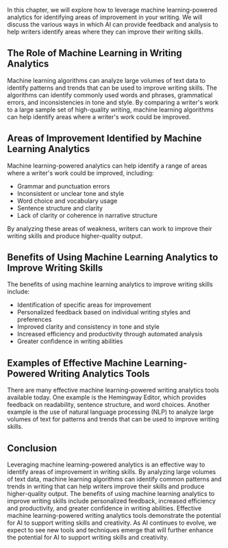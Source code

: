
In this chapter, we will explore how to leverage machine learning-powered analytics for identifying areas of improvement in your writing. We will discuss the various ways in which AI can provide feedback and analysis to help writers identify areas where they can improve their writing skills.

The Role of Machine Learning in Writing Analytics
-------------------------------------------------

Machine learning algorithms can analyze large volumes of text data to identify patterns and trends that can be used to improve writing skills. The algorithms can identify commonly used words and phrases, grammatical errors, and inconsistencies in tone and style. By comparing a writer's work to a large sample set of high-quality writing, machine learning algorithms can help identify areas where a writer's work could be improved.

Areas of Improvement Identified by Machine Learning Analytics
-------------------------------------------------------------

Machine learning-powered analytics can help identify a range of areas where a writer's work could be improved, including:

* Grammar and punctuation errors
* Inconsistent or unclear tone and style
* Word choice and vocabulary usage
* Sentence structure and clarity
* Lack of clarity or coherence in narrative structure

By analyzing these areas of weakness, writers can work to improve their writing skills and produce higher-quality output.

Benefits of Using Machine Learning Analytics to Improve Writing Skills
----------------------------------------------------------------------

The benefits of using machine learning analytics to improve writing skills include:

* Identification of specific areas for improvement
* Personalized feedback based on individual writing styles and preferences
* Improved clarity and consistency in tone and style
* Increased efficiency and productivity through automated analysis
* Greater confidence in writing abilities

Examples of Effective Machine Learning-Powered Writing Analytics Tools
----------------------------------------------------------------------

There are many effective machine learning-powered writing analytics tools available today. One example is the Hemingway Editor, which provides feedback on readability, sentence structure, and word choices. Another example is the use of natural language processing (NLP) to analyze large volumes of text for patterns and trends that can be used to improve writing skills.

Conclusion
----------

Leveraging machine learning-powered analytics is an effective way to identify areas of improvement in writing skills. By analyzing large volumes of text data, machine learning algorithms can identify common patterns and trends in writing that can help writers improve their skills and produce higher-quality output. The benefits of using machine learning analytics to improve writing skills include personalized feedback, increased efficiency and productivity, and greater confidence in writing abilities. Effective machine learning-powered writing analytics tools demonstrate the potential for AI to support writing skills and creativity. As AI continues to evolve, we expect to see new tools and techniques emerge that will further enhance the potential for AI to support writing skills and creativity.
